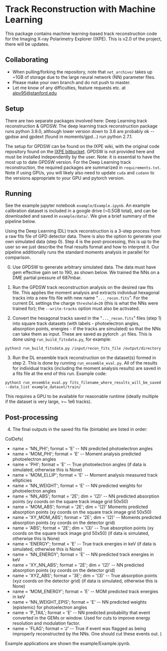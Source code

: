 # Track Reconstruction with Machine Learning

This package contains machine learning-based track reconstruction code for the Imaging X-ray Polarimetry Explorer (IXPE). This is v2.0 of the project, there will be updates.

## Collaborating
* When pulling/forking the repository, note that `net_archive/` takes up ~1GB of storage due to the large neural network (NN) parameter files.
* Please make your own branch and do not push to master.
* Let me know of any difficulties, feature requests etc. at alpv95@stanford.edu

## Setup

There are two separate packages involved here: Deep Learning track reconstruction & GPDSW.
The deep learning track reconstruction package runs python 3.9.0, although lower version down to 3.6 are probably ok -- gpdsw and gpdext (found in moments/gpd...) run python 2.7.1.

The setup for GPDSW can be found on the IXPE wiki, with the original code repository found on the [IXPE bitbucket](https://bitbucket.org/ixpesw/workspace/projects/IGS). GPDSW is not provided here and must be installed independently by the user. Note: it is essential to have the most up to date GPDSW version.
For the Deep Learning track reconstruction, the required packages are summarized in `requirements.txt`. Note if using GPUs, you will likely also need to update `cuda` and `cudann` to the versions appropriate to your GPU and pytorch version.

## Running

See the example jupyter notebook `example/Example.ipynb`. An example calibration dataset is included in a google drive (~0.5GB total), and can be downloaded and saved in `example/data/`. We give a brief summary of the pipeline below.



Using the Deep Learning (DL) track reconstruction is a 3-step process from a raw fits file of GPD detector data. There is also the option to generate your own simulated data (step 0). Step 4 is the post-processing, this is up to the user so we just describe the final results format and how to interpret it.
Our pipeline additionally runs the standard moments analysis in parallel for comparison. 

0. Use GPDSW to generate arbitrary simulated data. The data must have gem effective gain set to 190, as shown below. We trained the NNs on a DME partial pressure of 687mbar.

1. Run the GPDSW track reconstruction analysis on the desired raw fits file. This applies the moment analysis and extracts
individual hexagonal tracks into a new fits file with new name "`..._recon.fits`". For the current DL settings the charge `threshold=20` (this is what the NNs were trained for); the `--write-tracks` option must also be activated.

2. Convert the hexagonal tracks saved in the "`..._recon.fits`" files (step 1) into square track datasets (with labels - photoelectron angles, absorption points, energies - if the tracks are simulated) so that the NNs can take them as input. These
are saved as pytorch `.pt` files. This is done using `run_build_fitsdata.py`, for example:
```
python3 run_build_fitsdata.py /input/recon_fits_file /output/directory
```

3. Run the DL ensemble track reconstruction on the dataset(s) formed in step 2. This is done by running `run_ensemble_eval.py`.
All of the results for individual tracks (including the moment analysis results) are saved in a fits file at the end of this run. Example code:
```
python3 run_ensemble_eval.py fits_filename_where_results_will_be_saved --data_list example_dataset/train/ 
```
This requires a GPU to be available for reasonable runtime (ideally multiple if the dataset is very large, >~ 1e6 tracks).

## Post-processing

4. The final outputs in the saved fits file (bintable) are listed in order:

ColDefs(
* name = 'NN_PHI'; format = 'E'  -- NN predicted photoelectron angles
* name = 'MOM_PHI'; format = 'E' -- Moment analysis predicted photoelectron angles
* name = 'PHI'; format = 'E' -- True photoelectron angles (if data is simulated, otherwise this is None)
* name = 'MOM_ELLIP'; format = 'E' -- Moment analysis measured track ellipticies
* name = 'NN_WEIGHT'; format = 'E' -- NN predicted weights for photoelectron angles
* name = 'NN_ABS'; format = '2E'; dim = '(2)' -- NN predicted absorption points (xy coords on the square track image grid 50x50)
* name = 'MOM_ABS'; format = '2E'; dim = '(2)' Moments predicted absorption points (xy coords on the square track image grid 50x50)
* name = 'XY_MOM_ABS'; format = '2E'; dim = '(2)' -- Moments predicted absorption points (xy coords on the detector grid)
* name = 'ABS'; format = '2E'; dim = '(3)' -- True absorption points (xy coords on the square track image grid 50x50) (if data is simulated, otherwise this is None)
* name = 'ENERGY'; format = 'E' -- True track energies in keV (if data is simulated, otherwise this is None)
* name = 'NN_ENERGY'; format = 'E' -- NN predicted track energies in keV
* name = 'XY_NN_ABS'; format = '2E'; dim = '(2)' -- NN predicted absorption points (xy coords on the detector grid)
* name = 'XYZ_ABS'; format = '3E'; dim = '(3)' -- True absorption points (xyz coords on the detector grid) (if data is simulated, otherwise this is None)
* name = 'MOM_ENERGY'; format = 'E' -- MOM predicted track energies in keV
* name = 'NN_WEIGHT_EPIS'; format = 'E' -- NN predicted weights (epistemic) for photoelectron angles
* name = 'P_TAIL'; format = 'E' -- NN predicted probability that event converted in the GEMs or window. Used for cuts to improve energy resolution and modulation factor.
* name = 'FLAG'; format = 'J' -- True if event was flagged as being improperly reconstructed by the NNs. One should cut these events out.
)

Example applications are shown the example/Example.ipynb.



